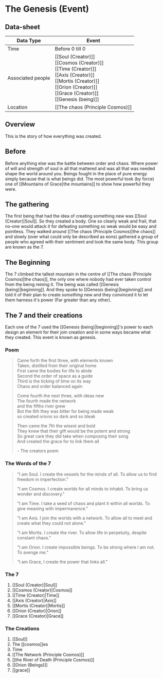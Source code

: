 # The Genesis (Event)

## Data-sheet

| Data Type | Event |
| --- | --- |
| Time | Before 0 till 0 |
| Associated people | [[Soul (Creator)]] <br> [[Cosmos (Creator)]] <br> [[Time (Creator)]] <br> [[Axis (Creator)]] <br> [[Mortis (Creator)]] <br> [[Orion (Creator)]] <br> [[Grace (Creator)]] <br> [[Genesis (being)]]|
| Location | [[The chaos (Principle Cosmos)]] |

## Overview

This is the story of how everything was created.

## Before

Before anything else was the battle between order and chaos. Where power of will and strength of soul is all that mattered and was all that was needed shape the world around you. Beings fought in the place of pure energy simply because that is what beings did. The most powerful took (by force) one of [[Mountains of Grace|the mountains]] to show how powerful they were.

## The gathering

The first being that had the idea of creating something new was [[Soul (Creator)|Soul]]. So they created a body. One so clearly weak and frail, that no-one would attack it for defeating something so weak would be easy and pointless. They walked around [[The chaos (Principle Cosmos)|the chaos]] and slowly (over what could only be described as eons) gathered a group of people who agreed with their sentiment and took the same body. This group are known as the 7.

## The Beginning

The 7 climbed the tallest mountain in the centre of [[The chaos (Principle Cosmos)|the chaos]], the only one where nobody had ever taken control from the being reining it. The being was called [[Genesis (being)|beginning]]. And they spoke to [[Genesis (being)|beginning]] and told it of their plan to create *something* new and they convinced it to let them harness it's power (Far greater than any other).

## The 7 and their creations

Each one of the 7 used the [[Genesis (being)|beginning]]'s power to each design an element for their join creation and in some ways became what they created. This event is known as genesis.

### Poem

> Came forth the first three, with elements known\
> Taken, distilled from their original home\
> First came the bodies for life to abide\
> Second the order of space as a guide\
> Third is the ticking of time on its way\
> Chaos and order balanced again
>
> Come fourth the next three, with ideas new\
> The fourth made the network\
> and the fifths river grew\
> But the 6th they was bitter for being made weak\
> so created orions so dark and so bleak
>
> Then came the 7th the wisest and bold\
> They knew that their gift would be the potent and strong\
> So great care they did take when composing their song\
> And created the grace for to link them all
>
> \- The creators poem

### The Words of the 7

> "I am Soul. I create the vessels for the minds of all. To allow us to find freedom in imperfection."
>
> "I am Cosmos. I create worlds for all minds to inhabit. To bring us wonder and discovery."
>
> "I am Time. I take a seed of chaos and plant it within all worlds. To give meaning with impermanence."
>
> "I am Axis. I join the worlds with a network. To allow all to meet and create what they could not alone."
>
> "I am Mortis. I create the river. To allow life in perpetuity, despite constant chaos."
>
> "I am Orion. I create impossible beings. To be strong where I am not. To avenge me."
>
> "I am Grace, I create the power that links all."

### The 7

1) [[Soul (Creator)|Soul]]
2) [[Cosmos (Creator)|Cosmos]]
3) [[Time (Creator)|Time]]
4) [[Axis (Creator)|Axis]]
5) [[Mortis (Creator)|Mortis]]
6) [[Orion (Creator)|Orion]]
7) [[Grace (Creator)|Grace]]

### The Creations

1) [[Soul]]
2) The [[cosmos]]es
3) Time
4) [[The Network (Principle Cosmos)]]
5) [[the River of Death (Principle Cosmos)]]
6) [[Orion (Beings)]]
7) [[grace]]
